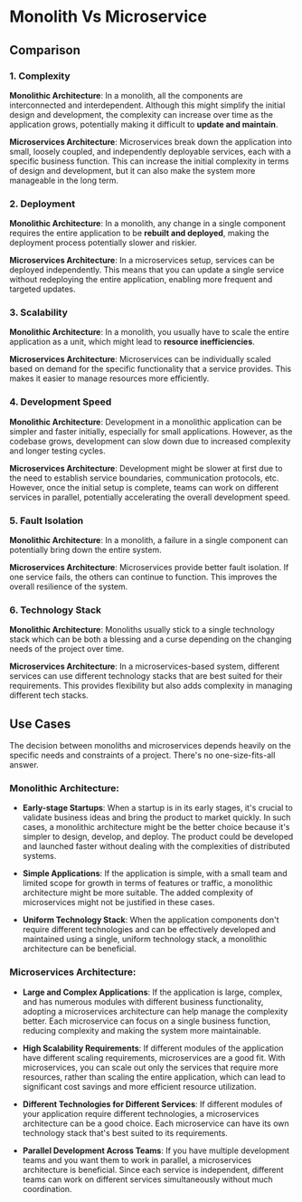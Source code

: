 # Monolith Vs Microservice

## Comparison
### 1. Complexity
**Monolithic Architecture**: In a monolith, all the components are interconnected and interdependent. Although this 
might simplify the initial design and development, the complexity can increase over time as the application grows, 
potentially making it difficult to **update and maintain**.

**Microservices Architecture**: Microservices break down the application into small, loosely coupled, and independently 
deployable services, each with a specific business function. This can increase the initial complexity in terms of design and development, but it can also make the system more manageable in the long term.

### 2. Deployment

**Monolithic Architecture**: In a monolith, any change in a single component requires the entire application to be 
**rebuilt and deployed**, making the deployment process potentially slower and riskier.

**Microservices Architecture**: In a microservices setup, services can be deployed independently. This means that you 
can update a single service without redeploying the entire application, enabling more frequent and targeted updates.

### 3. Scalability

**Monolithic Architecture**: In a monolith, you usually have to scale the entire application as a unit, which might 
lead to **resource inefficiencies**.

**Microservices Architecture**: Microservices can be individually scaled based on demand for the specific functionality 
that a service provides. This makes it easier to manage resources more efficiently.

### 4. Development Speed

**Monolithic Architecture**: Development in a monolithic application can be simpler and faster initially, especially 
for small applications. However, as the codebase grows, development can slow down due to increased complexity and longer testing cycles.

**Microservices Architecture**: Development might be slower at first due to the need to establish service boundaries, 
communication protocols, etc. However, once the initial setup is complete, teams can work on different services in parallel, potentially accelerating the overall development speed.

### 5. Fault Isolation

**Monolithic Architecture**: In a monolith, a failure in a single component can potentially bring down the entire 
system.

**Microservices Architecture**: Microservices provide better fault isolation. If one service fails, the others can 
continue to function. This improves the overall resilience of the system.

### 6. Technology Stack

**Monolithic Architecture**: Monoliths usually stick to a single technology stack which can be both a blessing and a 
curse depending on the changing needs of the project over time.

**Microservices Architecture**: In a microservices-based system, different services can use different technology stacks 
that are best suited for their requirements. This provides flexibility but also adds complexity in managing different tech stacks.

## Use Cases
The decision between monoliths and microservices depends heavily on the specific needs and constraints of a project.
There's no one-size-fits-all answer.

### Monolithic Architecture:

- **Early-stage Startups**: When a startup is in its early stages, it's crucial to validate business ideas and bring 
  the product to market quickly. In such cases, a monolithic architecture might be the better choice because it's simpler to design, develop, and deploy. The product could be developed and launched faster without dealing with the complexities of distributed systems.

- **Simple Applications**: If the application is simple, with a small team and limited scope for growth in terms of 
features or traffic, a monolithic architecture might be more suitable. The added complexity of microservices might not be justified in these cases.

- **Uniform Technology Stack**: When the application components don't require different technologies and can be 
effectively developed and maintained using a single, uniform technology stack, a monolithic architecture can be beneficial.

### Microservices Architecture:

- **Large and Complex Applications**: If the application is large, complex, and has numerous modules with different 
business functionality, adopting a microservices architecture can help manage the complexity better. Each microservice can focus on a single business function, reducing complexity and making the system more maintainable.

- **High Scalability Requirements**: If different modules of the application have different scaling requirements, 
microservices are a good fit. With microservices, you can scale out only the services that require more resources, rather than scaling the entire application, which can lead to significant cost savings and more efficient resource utilization.

- **Different Technologies for Different Services**: If different modules of your application require different 
technologies, a microservices architecture can be a good choice. Each microservice can have its own technology stack that's best suited to its requirements.

- **Parallel Development Across Teams**: If you have multiple development teams and you want them to work in 
  parallel, a microservices architecture is beneficial. Since each service is independent, different teams can work on different services simultaneously without much coordination.